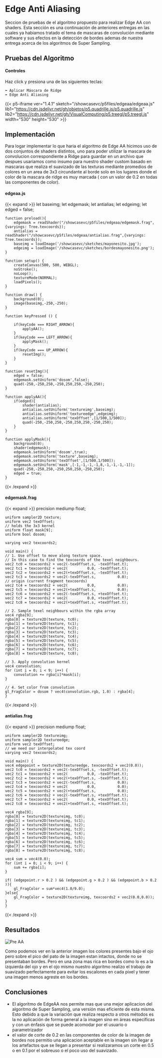 # Edge Anti Aliasing

Seccion de pruebas de el algoritmo propuesto para realizar Edge AA con shaders. Esta sección es una continuación de anteriores entregas en las cuales ya habiamos tratado el tema de mascaras de convolución mediante software y sus efectos en la detección de bordes ademas de nuestra entrega acerca de los algoritmos de Super Sampling.

## **Pruebas del Algoritmo**
#### Controles
Haz click y presiona una de las siguientes teclas:

<!--    ⬆️ Resetear -->
    ⬅️ Aplicar Máscara de Ridge
    ➡️ Edge Anti Aliasing

{{< p5-iframe ver="1.4.1" sketch="/showcasevc/p5files/edgeaa/edgeaa.js" lib1="https://cdn.jsdelivr.net/gh/objetos/p5.quadrille.js/p5.quadrille.js" lib2="https://cdn.jsdelivr.net/gh/VisualComputing/p5.treegl/p5.treegl.js" width="530" height="530" >}}

## Implementación

Para logar implementar lo que haria el algoritmo de Edge AA hicimos uso de dos conjuntos de shaders distintos, uno para poder utilizar la mascara de convolucion correspondiente a Ridge para guardar en un archivo que despues usariamos como insumo para nuestro shader custom basado en mascaras que realiza el suavizado de las texturas mediante promedios de colores en un area de 3x3 circundante al borde solo en los lugares donde el color de la mascara de ridge es muy marcada ( con un valor de 0.2 en todas las componentes de color).

#### edgeaa.js

{{< expand >}}
    let baseimg;
    let edgemask;
    let antialias;
    let edgeimg;
    let edged = false;

    function preload(){
        edgemask = readShader("/showcasevc/p5files/edgeaa/edgemask.frag",{varyings: Tree.texcoords});
        antialias = readShader("/showcasevc/p5files/edgeaa/antialias.frag",{varyings: Tree.texcoords});
        baseimg = loadImage('/showcasevc/sketches/mayonesito.jpg');
        edgeimg = loadImage('/showcasevc/sketches/bordesmayonesito.png');
    }

    function setup() {
        createCanvas(500, 500, WEBGL);
        noStroke();
        noLoop();
        textureMode(NORMAL);
        loadPixels();
    }

    function draw() {
        background(0);
        image(baseimg,-250,-250);
    }

    function keyPressed () {

        if(keyCode === RIGHT_ARROW){
            applyAA();
        }
        if(keyCode === LEFT_ARROW){
            applyMask();
        }
        if(keyCode === UP_ARROW){
            resetImg();
        }
    }

    function resetImg(){
        edged = false;
        edgemask.setUniform('dosom',false);
        quad(-250,-250,250,-250,250,250,-250,250);
    }

    function applyAA(){
        if(edged){
            shader(antialias);
            antialias.setUniform('textureimg',baseimg);
            antialias.setUniform('textureedge',edgeimg);
            antialias.setUniform('texOffset',[1/500,1/500]);
            quad(-250,-250,250,-250,250,250,-250,250);
        }
    }

    function applyMask(){
        background(0);
        shader(edgemask);
        edgemask.setUniform('dosom',true);
        edgemask.setUniform('texture',baseimg);
        edgemask.setUniform('texOffset',[1/500,1/500]);
        edgemask.setUniform('mask',[-1,-1,-1,-1,8,-1,-1,-1,-1]);
        quad(-250,-250,250,-250,250,250,-250,250);
        edged = true;
    }

{{< /expand >}}

#### edgemask.frag

{{< expand >}}
    precision mediump float;

    uniform sampler2D texture;
    uniform vec2 texOffset;
    // holds the 3x3 kernel
    uniform float mask[9];
    uniform bool dosom;

    varying vec2 texcoords2;

    void main() {
    // 1. Use offset to move along texture space.
    // In this case to find the texcoords of the texel neighbours.
    vec2 tc0 = texcoords2 + vec2(-texOffset.s, -texOffset.t);
    vec2 tc1 = texcoords2 + vec2(         0.0, -texOffset.t);
    vec2 tc2 = texcoords2 + vec2(+texOffset.s, -texOffset.t);
    vec2 tc3 = texcoords2 + vec2(-texOffset.s,          0.0);
    // origin (current fragment texcoords)
    vec2 tc4 = texcoords2 + vec2(         0.0,          0.0);
    vec2 tc5 = texcoords2 + vec2(+texOffset.s,          0.0);
    vec2 tc6 = texcoords2 + vec2(-texOffset.s, +texOffset.t);
    vec2 tc7 = texcoords2 + vec2(         0.0, +texOffset.t);
    vec2 tc8 = texcoords2 + vec2(+texOffset.s, +texOffset.t);

    // 2. Sample texel neighbours within the rgba array
    vec4 rgba[9];
    rgba[0] = texture2D(texture, tc0);
    rgba[1] = texture2D(texture, tc1);
    rgba[2] = texture2D(texture, tc2);
    rgba[3] = texture2D(texture, tc3);
    rgba[4] = texture2D(texture, tc4);
    rgba[5] = texture2D(texture, tc5);
    rgba[6] = texture2D(texture, tc6);
    rgba[7] = texture2D(texture, tc7);
    rgba[8] = texture2D(texture, tc8);

    // 3. Apply convolution kernel
    vec4 convolution;
    for (int i = 0; i < 9; i++) {
        convolution += rgba[i]*mask[i];
    }

    // 4. Set color from convolution
    gl_FragColor = dosom ? vec4(convolution.rgb, 1.0) : rgba[4]; 
    }
{{< /expand >}}

#### antialias.frag

{{< expand >}}
    precision mediump float;

    uniform sampler2D textureimg;
    uniform sampler2D textureedge;
    uniform vec2 texOffset;
    // we need our interpolated tex coord
    varying vec2 texcoords2;

    void main() {
    vec4 edgepoint = texture2D(textureedge, texcoords2 + vec2(0.0));
    vec2 tc0 = texcoords2 + vec2(-texOffset.s, -texOffset.t);
    vec2 tc1 = texcoords2 + vec2(         0.0, -texOffset.t);
    vec2 tc2 = texcoords2 + vec2(+texOffset.s, -texOffset.t);
    vec2 tc3 = texcoords2 + vec2(-texOffset.s,          0.0);
    vec2 tc4 = texcoords2 + vec2(         0.0,          0.0);
    vec2 tc5 = texcoords2 + vec2(+texOffset.s,          0.0);
    vec2 tc6 = texcoords2 + vec2(-texOffset.s, +texOffset.t);
    vec2 tc7 = texcoords2 + vec2(         0.0, +texOffset.t);
    vec2 tc8 = texcoords2 + vec2(+texOffset.s, +texOffset.t);

    vec4 rgba[9];
    rgba[0] = texture2D(textureimg, tc0);
    rgba[1] = texture2D(textureimg, tc1);
    rgba[2] = texture2D(textureimg, tc2);
    rgba[3] = texture2D(textureimg, tc3);
    rgba[4] = texture2D(textureimg, tc4);
    rgba[5] = texture2D(textureimg, tc5);
    rgba[6] = texture2D(textureimg, tc6);
    rgba[7] = texture2D(textureimg, tc7);
    rgba[8] = texture2D(textureimg, tc8);

    vec4 sum = vec4(0.0);
    for (int i = 0; i < 9; i++) {
        sum += rgba[i];
    }
    
    if( (edgepoint.r > 0.2 ) && (edgepoint.g > 0.2 ) && (edgepoint.b > 0.2 )){
        gl_FragColor = sum*vec4(1.0/9.0);
    }else{
        gl_FragColor = texture2D(textureimg, texcoords2 + vec2(0.0,0.0));
    }
    }
{{< /expand >}}

## Resultados

![Pre AA](/showcasevc/sketches/comparacionmayonesitos.png)

Como podemos ver en la anterior imagen los colores presentes bajo el ojo pero sobre el pico del pato de la imagen estan intactos, donde no se presentaban bordes. Pero en una zona mas rica en bordes como lo es a la izquierda del ojo y en el ojo mismo nuestro algoritmo realizo el trabajo de suavizado perfectamente para evitar los escalones en cada pixel y tener una imagen menos agreste en los bordes.

## Conclusiones

- El algoritmo de EdgeAA nos permite mas que una mejor aplicacion del algoritmo de Super Sampling, una versión mas eficiente de esta misma. Esto debido a que la variación que realiza respecto a otros métodos es la no aplicación de forma general a la imagen sino en áreas especificas y con un énfasis que se puede acomodar por el usuario o parametrizador
- el valor de corte de 0.2 en las componentes de color de la imagen de bordes nos permitio una aplicacion aceptable en la imagen sin llegar a los artefactos que se llegan a presentar si realizaramos un corte en 0.5 o en 0.1 por el sobreuso o el poco uso del suavizado.
